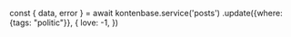 const { data, error } = await kontenbase.service('posts')
    .update({where: {tags: "politic"}}, {
        love: -1,
    })
